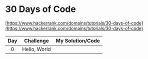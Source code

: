 # 30 Days of Code

[https://www.hackerrank.com/domains/tutorials/30-days-of-code](https://www.hackerrank.com/domains/tutorials/30-days-of-code)


|**Day**|               **Challenge**               |         **My Solution/Code**         |
|:-----:|:-----------------------------------------:|:------------------------------------:|
|0      | Hello, World                              | []()                                 |
